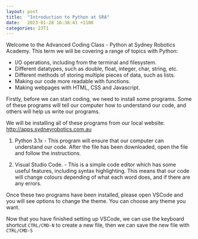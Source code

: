 ```yaml
---
layout: post
title:  "Introduction to Python at SRA"
date:   2023-01-28 16:38:41 +1100
categories: 23T1
---
```

Welcome to the Advanced Coding Class - Python at Sydney Robotics Academy. This term we will be covering a range of topics with Python:
  - I/O operations, including from the terminal and filesystem.
  - Different datatypes, such as double, float, integer, char, string, etc.
  - Different methods of storing multiple pieces of data, such as lists.
  - Making our code more readable with functions.
  - Making webpages with HTML, CSS and Javascript.

Firstly, before we can start coding, we need to install some programs. Some of these programs will tell our computer how to understand our code, and others will help us write our programs.

We will be installing all of these programs from our local website: <http://apps.sydneyrobotics.com.au>
  1. Python 3.1x - This program will ensure that our computer can understand our code. After the file has been downloaded, open the file and follow the instructions.

  2. Visual Studio Code. - This is a simple code editor which has some useful features, including syntax highlighting. This means that our code will change colours depending of what each word does, and if there are any errors.

Once these two programs have been installed, please open VSCode and you will see options to change the theme. You can choose any theme you want.

Now that you have finished setting up VSCode, we can use the keyboard shortcut `CTRL/CMD-N` to create a new file, then we can save the new file with `CTRL/CMD-S`
